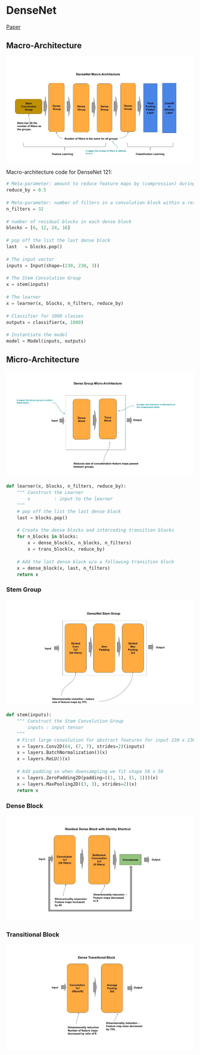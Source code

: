 
# DenseNet

[Paper](https://arxiv.org/pdf/1608.06993.pdf)

## Macro-Architecture

<img src='macro.jpg'>

Macro-architecture code for DenseNet 121:

```python
# Meta-parameter: amount to reduce feature maps by (compression) during transition blocks
reduce_by = 0.5

# Meta-parameter: number of filters in a convolution block within a residual block
n_filters = 32

# number of residual blocks in each dense block
blocks = [6, 12, 24, 16]

# pop off the list the last dense block
last   = blocks.pop()

# The input vector
inputs = Input(shape=(230, 230, 3))

# The Stem Convolution Group
x = stem(inputs)

# The learner
x = learner(x, blocks, n_filters, reduce_by)

# Classifier for 1000 classes
outputs = classifier(x, 1000)

# Instantiate the model
model = Model(inputs, outputs)
```

## Micro-Architecture

<img src='micro.jpg'>

```python
def learner(x, blocks, n_filters, reduce_by):
    """ Construct the Learner
        x         : input to the learner
    """
    # pop off the list the last dense block
    last = blocks.pop()

    # Create the dense blocks and interceding transition blocks
    for n_blocks in blocks:
        x = dense_block(x, n_blocks, n_filters)
        x = trans_block(x, reduce_by)

    # Add the last dense block w/o a following transition block
    x = dense_block(x, last, n_filters)
    return x
```

### Stem Group

<img src="stem.jpg">

```python
def stem(inputs):
    """ Construct the Stem Convolution Group
        inputs : input tensor
    """
    # First large convolution for abstract features for input 230 x 230 and output 112 x 112
    x = layers.Conv2D(64, (7, 7), strides=2)(inputs)
    x = layers.BatchNormalization()(x)
    x = layers.ReLU()(x)
    
    # Add padding so when downsampling we fit shape 56 x 56
    x = layers.ZeroPadding2D(padding=((1, 1), (1, 1)))(x)
    x = layers.MaxPooling2D((3, 3), strides=2)(x)
    return x
```

### Dense Block

<img src="dense-block.jpg">

### Transitional Block

<img src="trans-block.jpg">
